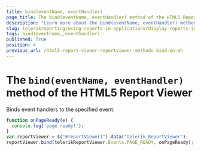 ```yaml
---
title: bind(eventName, eventHandler)
page_title: The bind(eventName, eventHandler) method of the HTML5 Report Viewer
description: "Learn more about the bind(eventName, eventHandler) method of the Telerik Reporting HTML5 Report Viewer and how to use it to customize the viewer's behavior."
slug: telerikreporting/using-reports-in-applications/display-reports-in-applications/web-application/html5-report-viewer/api-reference/reportviewer/methods/bind(eventname,-eventhandler)
tags: bind(eventname,,eventhandler)
published: True
position: 4
previous_url: /html5-report-viewer-reportviewer-methods-bind-en-eh
---
```


# The `bind(eventName, eventHandler)` method of the HTML5 Report Viewer

Binds event handlers to the specified event.

````JavaScript
function onPageReady(e) {
  console.log('page ready!');
}
var reportViewer = $("#reportViewer1").data("telerik_ReportViewer");
reportViewer.bind(telerikReportViewer.Events.PAGE_READY, onPageReady);
````

